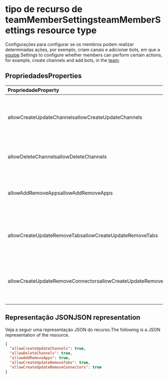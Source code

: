 # <a name="teammembersettings-resource-type"></a><span data-ttu-id="b4283-101">tipo de recurso de teamMemberSettings</span><span class="sxs-lookup"><span data-stu-id="b4283-101">teamMemberSettings resource type</span></span>



<span data-ttu-id="b4283-102">Configurações para configurar se os membros podem realizar determinadas ações, por exemplo, criam canais e adicionar bots, em que a [equipe](team.md).</span><span class="sxs-lookup"><span data-stu-id="b4283-102">Settings to configure whether members can perform certain actions, for example, create channels and add bots, in the [team](team.md).</span></span>

## <a name="properties"></a><span data-ttu-id="b4283-103">Propriedades</span><span class="sxs-lookup"><span data-stu-id="b4283-103">Properties</span></span>
| <span data-ttu-id="b4283-104">Propriedade</span><span class="sxs-lookup"><span data-stu-id="b4283-104">Property</span></span>     | <span data-ttu-id="b4283-105">Tipo</span><span class="sxs-lookup"><span data-stu-id="b4283-105">Type</span></span>   |<span data-ttu-id="b4283-106">Descrição</span><span class="sxs-lookup"><span data-stu-id="b4283-106">Description</span></span>|
|:---------------|:--------|:----------|
|<span data-ttu-id="b4283-107">allowCreateUpdateChannels</span><span class="sxs-lookup"><span data-stu-id="b4283-107">allowCreateUpdateChannels</span></span>|<span data-ttu-id="b4283-108">Booliano</span><span class="sxs-lookup"><span data-stu-id="b4283-108">Boolean</span></span>|<span data-ttu-id="b4283-109">Se definido como true, membros pode adicionar e atualizar os canais.</span><span class="sxs-lookup"><span data-stu-id="b4283-109">If set to true, members can add and update channels.</span></span>|
|<span data-ttu-id="b4283-110">allowDeleteChannels</span><span class="sxs-lookup"><span data-stu-id="b4283-110">allowDeleteChannels</span></span>|<span data-ttu-id="b4283-111">Booliano</span><span class="sxs-lookup"><span data-stu-id="b4283-111">Boolean</span></span>|<span data-ttu-id="b4283-112">Se definido como true, membros pode excluir canais.</span><span class="sxs-lookup"><span data-stu-id="b4283-112">If set to true, members can delete channels.</span></span>|
|<span data-ttu-id="b4283-113">allowAddRemoveApps</span><span class="sxs-lookup"><span data-stu-id="b4283-113">allowAddRemoveApps</span></span>|<span data-ttu-id="b4283-114">Booliano</span><span class="sxs-lookup"><span data-stu-id="b4283-114">Boolean</span></span>|<span data-ttu-id="b4283-115">Se definido como true, membros pode adicionar e remover aplicativos.</span><span class="sxs-lookup"><span data-stu-id="b4283-115">If set to true, members can add and remove apps.</span></span>|
|<span data-ttu-id="b4283-116">allowCreateUpdateRemoveTabs</span><span class="sxs-lookup"><span data-stu-id="b4283-116">allowCreateUpdateRemoveTabs</span></span>|<span data-ttu-id="b4283-117">Booliano</span><span class="sxs-lookup"><span data-stu-id="b4283-117">Boolean</span></span>|<span data-ttu-id="b4283-118">Se definido como true, membros pode adicionar, atualizar e remover guias.</span><span class="sxs-lookup"><span data-stu-id="b4283-118">If set to true, members can add, update, and remove tabs.</span></span> |
|<span data-ttu-id="b4283-119">allowCreateUpdateRemoveConnectors</span><span class="sxs-lookup"><span data-stu-id="b4283-119">allowCreateUpdateRemoveConnectors</span></span>|<span data-ttu-id="b4283-120">Booliano</span><span class="sxs-lookup"><span data-stu-id="b4283-120">Boolean</span></span>|<span data-ttu-id="b4283-121">Se definido como true, membros pode adicionar, atualizar e remover conectores.</span><span class="sxs-lookup"><span data-stu-id="b4283-121">If set to true, members can add, update, and remove connectors.</span></span>|

## <a name="json-representation"></a><span data-ttu-id="b4283-122">Representação JSON</span><span class="sxs-lookup"><span data-stu-id="b4283-122">JSON representation</span></span>

<span data-ttu-id="b4283-123">Veja a seguir uma representação JSON do recurso.</span><span class="sxs-lookup"><span data-stu-id="b4283-123">The following is a JSON representation of the resource.</span></span>

<!-- {
  "blockType": "resource",
  "@odata.type": "microsoft.graph.teamMemberSettings"
}-->

```json
{
  "allowCreateUpdateChannels": true,
  "allowDeleteChannels": true,
  "allowAddRemoveApps": true,
  "allowCreateUpdateRemoveTabs": true,
  "allowCreateUpdateRemoveConnectors": true
}
```

<!-- uuid: 8fcb5dbc-d5aa-4681-8e31-b001d5168d79
2015-10-25 14:57:30 UTC -->
<!-- {
  "type": "#page.annotation",
  "description": "team's memberSettings resource",
  "keywords": "",
  "section": "documentation",
  "tocPath": ""
}-->
